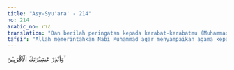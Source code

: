 ```yaml
---
title: "Asy-Syu'ara' - 214"
no: 214
arabic_no: ٢١٤
translation: "Dan berilah peringatan kepada kerabat-kerabatmu (Muhammad) yang terdekat,"
tafsir: "Allah memerintahkan Nabi Muhammad agar menyampaikan agama kepada para kerabatnya, dan menyampaikan janji dan ancaman Allah terhadap orang-orang yang mengingkari dan menyekutukan-Nya.\n\nDiriwayatkan oleh al-Bukhari, Muslim, dan perawi lainnya dari Abu Hurairah bahwa ia berkata, \"Tatkala ayat ini turun, Rasulullah lalu memanggil orang-orang Quraisy untuk berkumpul di Bukit safa. Di antara mereka ada yang datang sendiri, dan ada yang mengirimkan wakilnya. Setelah berkumpul, lalu Rasulullah berkhutbah, 'Wahai kaum Quraisy, selamatkanlah dirimu dari api neraka. Sesungguhnya aku tidak mempunyai kesanggupan memberi mudarat dan tidak pula memberi manfaat kepadamu. Wahai sekalian Bani Ka'ab bin Lu'ai, selamatkanlah dirimu dari api neraka, maka sesungguhnya aku tidak mempunyai kesanggupan memberi mudarat dan tidak pula memberi manfaat kepadamu. Hai Bani Qusai, selamatkanlah dirimu dari api neraka. Sesungguhnya aku tidak mempunyai kesanggupan memberi mudarat dan tidak pula memberi manfaat kepadamu. Hai Bani Abdul Manaf, selamatkanlah dirimu dari api neraka. Sesungguhnya aku tidak mempunyai kesanggupan untuk memberi mudarat dan tidak pula memberi manfaat kepadamu, ketahuilah aku hanya dapat menghubungi karibku di dunia ini saja.\"\n\nAyat ini diturunkan pada awal kedatangan Islam, ketika Nabi Muhammad mulai melaksanakan dakwahnya. Beliau mula-mula diperintahkan Allah agar menyeru keluarganya yang terdekat. Setelah itu secara berangsur-angsur menyeru masyarakat sekitarnya, dan akhirnya kepada seluruh manusia."
---
```

وَاَنْذِرْ عَشِيْرَتَكَ الْاَقْرَبِيْنَ ۙ 